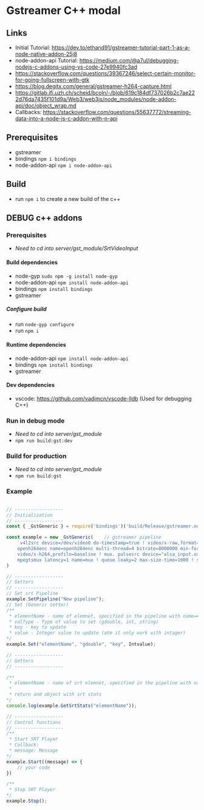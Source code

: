# Gstreamer C++ modal 

## Links
* Initial Tutorial: https://dev.to/ethand91/gstreamer-tutorial-part-1-as-a-node-native-addon-25j8
* node-addon-api Tutorial: https://medium.com/@a7ul/debugging-nodejs-c-addons-using-vs-code-27e9940fc3ad
* https://stackoverflow.com/questions/39367246/select-certain-monitor-for-going-fullscreen-with-gtk
* https://blog.degitx.com/general/gstreamer-h264-capture.html
* https://gitlab.ifi.uzh.ch/scheid/bcoln/-/blob/619c184df737026b2c7ae222d76da7435f101d9a/Web3/web3js/node_modules/node-addon-api/doc/object_wrap.md
* Callbacks: https://stackoverflow.com/questions/55637772/streaming-data-into-a-node-js-c-addon-with-n-api

## Prerequisites 
* gstreamer
* bindings ```npm i bindings```
* node-addon-api ```npm i node-addon-api```

## Build 
* run ```npm i``` to create a new build of the c++ 

## DEBUG c++ addons 

### Prerequisites
* *Need to cd into server/gst_module/SrtVideoInput*
#### Build dependencies
* node-gyp ```sudo npm -g install node-gyp```
* node-addon-api ```npm install node-addon-api```
* bindings ```npm install bindings```
* gstreamer

##### Configure build
* run ```node-gyp configure```
* run ```npm i```

#### Runtime dependencies
* node-addon-api ```npm install node-addon-api```
* bindings ```npm install bindings```
* gstreamer 

#### Dev dependencies
* vscode: https://github.com/vadimcn/vscode-lldb (Used for debugging C++)

### Run in debug mode
* *Need to cd into server/gst_module*
* ```npm run build:gst:dev```

### Build for production
* *Need to cd into server/gst_module*
* ```npm run build:gst```

### Example
```js

// ------------------
// Initialization
// ------------------
const { _GstGeneric } = require('bindings')('build/Release/gstreamer.node');

const example = new _GstGeneric(    // gstreamer pipeline
    `v4l2src device=/dev/video0 do-timestamp=true ! video/x-raw,format=YUY2,colorimetry=bt709,pixel-aspect-ratio=1/1,interlace-mode=progressive ! videoconvert ! videorate ! video/x-raw,framerate=25/1 ! videoscale ! video/x-raw,width=1280,height=720 ! \
    openh264enc name=openh264enc multi-thread=4 bitrate=8000000 min-force-key-unit-interval=1000 rate-control=off slice-mode=5 ! \
    video/x-h264,profile=baseline ! mux. pulsesrc device="alsa_input.usb-0b0e_Jabra_SPEAK_510_USB_1C48F9F6B5B3020A00-00.mono-fallback" ! queue leaky=2 max-size-time=1000 ! audioconvert ! audioresample ! voaacenc ! aacparse ! \
    mpegtsmux latency=1 name=mux ! queue leaky=2 max-size-time=1000 ! srtserversink name=srtserversink sync=false uri="srt://0.0.0.0:1234?latency=1&mode=listener"`
)

// ------------------
// Setters
// ------------------
// Set srt Pipeline
example.SetPipeline("New pipeline");   
// Set (Generic setter)
/**
 * elementName - name of elemnet, specified in the pipeline with name=<name>
 * valType - Type of value to set (gdouble, int, string)
 * key - key to update
 * value - Integer value to update (atm it only work with intager)
*/
example.Set("elementName", "gdouble", "key", Intvalue);

// ------------------
// Getters
// ------------------

/**
 * elementName - name of srt elemnet, specified in the pipeline with name=<name>
 * 
 * return and object with srt stats
*/
console.log(example.GetSrtStats("elementName"));

// ------------------
// Control functions
// ------------------
/**
 * Start SRT Player
 * Callback: 
 * message: Message
*/
example.Start((message) => {
    // your code
})

/**
 * Stop SRT Player
*/
example.Stop();
```
